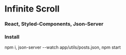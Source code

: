 # Infinite Scroll
### React, Styled-Components, Json-Server
### Install
npm i, 
json-server --watch app/utils/posts.json, 
npm start